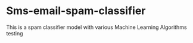 # Sms-email-spam-classifier

This is a spam classifier model with various Machine Learning Algorithms testing
